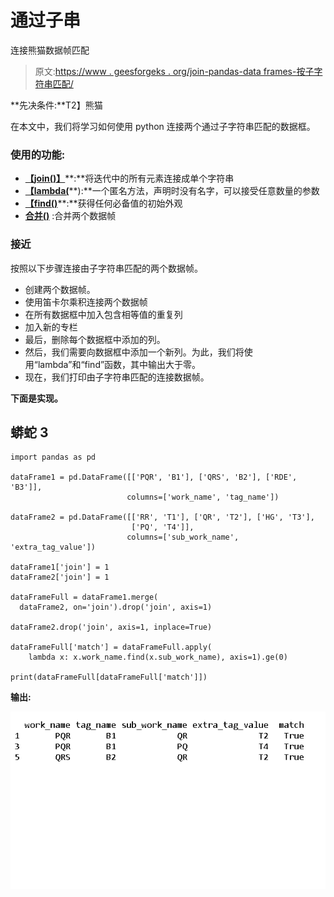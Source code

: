 # 通过子串

连接熊猫数据帧匹配

> 原文:[https://www . geesforgeks . org/join-pandas-data frames-按子字符串匹配/](https://www.geeksforgeeks.org/join-pandas-dataframes-matching-by-substring/)

**先决条件:**T2】熊猫

在本文中，我们将学习如何使用 python 连接两个通过子字符串匹配的数据框。

### **使用的功能:**

*   [**【join()】**](https://www.geeksforgeeks.org/join-function-python/)**:**将迭代中的所有元素连接成单个字符串
*   [**【lambda(**](https://www.geeksforgeeks.org/python-lambda/)**):**一个匿名方法，声明时没有名字，可以接受任意数量的参数
*   [**【find()**](https://www.geeksforgeeks.org/python-string-find/#:~:text=The%20find()%20method%20returns,found%20then%20it%20returns%20%2D1.)**:**获得任何必备值的初始外观
*   [**合并()**](https://www.geeksforgeeks.org/python-pandas-merging-joining-and-concatenating/) :合并两个数据帧

### **接近**

按照以下步骤连接由子字符串匹配的两个数据帧。

*   创建两个数据帧。
*   使用笛卡尔乘积连接两个数据帧
*   在所有数据框中加入包含相等值的重复列
*   加入新的专栏
*   最后，删除每个数据框中添加的列。
*   然后，我们需要向数据框中添加一个新列。为此，我们将使用“lambda”和“find”函数，其中输出大于零。
*   现在，我们打印由子字符串匹配的连接数据帧。

**下面是实现。**

## 蟒蛇 3

```
import pandas as pd

dataFrame1 = pd.DataFrame([['PQR', 'B1'], ['QRS', 'B2'], ['RDE', 'B3']], 
                          columns=['work_name', 'tag_name'])

dataFrame2 = pd.DataFrame([['RR', 'T1'], ['QR', 'T2'], ['HG', 'T3'], 
                           ['PQ', 'T4']],
                          columns=['sub_work_name', 'extra_tag_value'])

dataFrame1['join'] = 1
dataFrame2['join'] = 1

dataFrameFull = dataFrame1.merge(
  dataFrame2, on='join').drop('join', axis=1)

dataFrame2.drop('join', axis=1, inplace=True)

dataFrameFull['match'] = dataFrameFull.apply(
    lambda x: x.work_name.find(x.sub_work_name), axis=1).ge(0)

print(dataFrameFull[dataFrameFull['match']])
```

**输出:**

![](img/eb28daef2946b0fcc0f5b1fc9990a899.png)